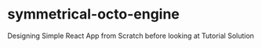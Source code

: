 # symmetrical-octo-engine
Designing Simple React App from Scratch before looking at Tutorial Solution